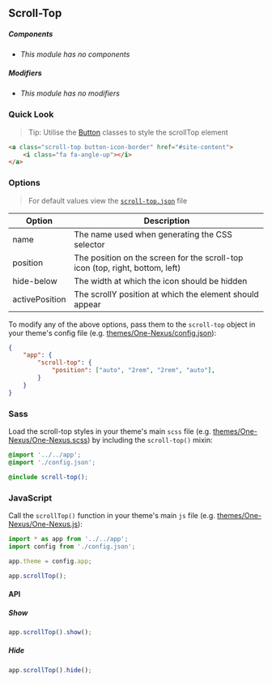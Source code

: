 ## Scroll-Top

##### Components

* _This module has no components_

##### Modifiers

* _This module has no modifiers_

### Quick Look

> Tip: Utilise the [Button](#TODO) classes to style the scrollTop element

```html
<a class="scroll-top button-icon-border" href="#site-content">
    <i class="fa fa-angle-up"></i>
</a>
```

### Options

> For default values view the [`scroll-top.json`](scroll-top.json) file

<table class="table">
    <thead>
        <tr>
            <th>Option</th>
            <th>Description</th>
        </tr>
    </thead>
    <tbody>
        <tr>
            <td>name</td>
            <td>The name used when generating the CSS selector</td>
        </tr>
        <tr>
            <td>position</td>
            <td>The position on the screen for the scroll-top icon (top, right, bottom, left)</td>
        </tr>
        <tr>
            <td>hide-below</td>
            <td>The width at which the icon should be hidden</td>
        </tr>
        <tr>
            <td>activePosition</td>
            <td>The scrollY position at which the element should appear</td>
        </tr>
    </tbody>
</table>

To modify any of the above options, pass them to the `scroll-top` object in your theme's config file (e.g. [themes/One-Nexus/config.json](../../../themes/One-Nexus/config.json)):

```json
{
    "app": {
        "scroll-top": {
            "position": ["auto", "2rem", "2rem", "auto"],
        }
    }
}
```

### Sass

Load the scroll-top styles in your theme's main `scss` file (e.g. [themes/One-Nexus/One-Nexus.scss](../../../themes/One-Nexus/One-Nexus.scss)) by including the `scroll-top()` mixin:

```scss
@import '../../app';
@import './config.json';

@include scroll-top();
```

### JavaScript

Call the `scrollTop()` function in your theme's main `js` file (e.g. [themes/One-Nexus/One-Nexus.js](../../../themes/One-Nexus/One-Nexus.js)):

```js
import * as app from '../../app';
import config from './config.json';

app.theme = config.app;

app.scrollTop();
```

#### API

##### Show

```js
app.scrollTop().show();
```

##### Hide

```js
app.scrollTop().hide();
```